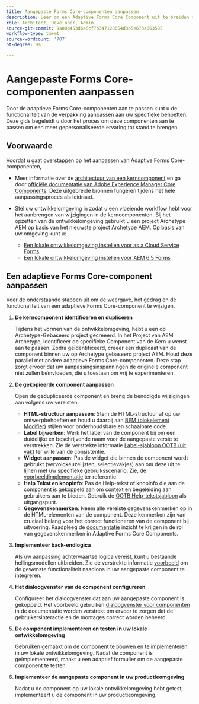 ```yaml
---
title: Aangepaste Forms Core-componenten aanpassen
description: Leer om een Adaptive Forms Core Component uit te breiden of te creëren om functionaliteit te implementeren die op maat van uw organisatie is gemaakt.
role: Architect, Developer, Admin
source-git-commit: 9a80b453d6a6cf7b347128654d3b5e673a063505
workflow-type: tm+mt
source-wordcount: '707'
ht-degree: 0%

---
```



# Aangepaste Forms Core-componenten aanpassen

Door de adaptieve Forms Core-componenten aan te passen kunt u de functionaliteit van de verpakking aanpassen aan uw specifieke behoeften. Deze gids begeleidt u door het proces om deze componenten aan te passen om een meer gepersonaliseerde ervaring tot stand te brengen.

## Voorwaarde

Voordat u gaat overstappen op het aanpassen van Adaptive Forms Core-componenten,

* Meer informatie over de [architectuur van een kerncomponent](customizing.md#customizing-the-markup-customizing-the-markup) en ga door [officiële documentatie van Adobe Experience Manager Core Components](customizing.md). Deze uitgebreide bronnen fungeren tijdens het hele aanpassingsproces als leidraad.
* Stel uw ontwikkelomgeving in zodat u een vloeiende workflow hebt voor het aanbrengen van wijzigingen in de kerncomponenten. Bij het opzetten van de ontwikkelomgeving gebruikt u een project Archetype AEM op basis van het nieuwste project Archetype AEM. Op basis van uw omgeving kunt u:

   * [Een lokale ontwikkelomgeving instellen voor as a Cloud Service Forms](https://experienceleague.adobe.com/docs/experience-manager-cloud-service/content/forms/setup-configure-migrate/setup-local-development-environment.html).
   * [Een lokale ontwikkelomgeving instellen voor AEM 6.5 Forms](https://experienceleague.adobe.com/docs/experience-manager-learn/foundation/development/set-up-a-local-aem-development-environment.html)

## Een adaptieve Forms Core-component aanpassen

Voer de onderstaande stappen uit om de weergave, het gedrag en de functionaliteit van een adaptieve Forms Core-component te wijzigen.

1. **De kerncomponent identificeren en dupliceren**

   Tijdens het vormen van de ontwikkelomgeving, hebt u een op Archetype-Gebaseerd project gecreeerd. In het Project van AEM Archetype, identificeer de specifieke Component van de Kern u wenst aan te passen. Zodra geïdentificeerd, creeer een duplicaat van de component binnen uw op Archetype gebaseerd project AEM. Houd deze parallel met andere adaptieve Forms Core-componenten. Deze stap zorgt ervoor dat uw aanpassingsinspanningen de originele component niet zullen beïnvloeden, die u toestaan om vrij te experimenteren.

1. **De gekopieerde component aanpassen**

   Open de gedupliceerde component en breng de benodigde wijzigingen aan volgens uw vereisten:

   * **HTML-structuur aanpassen**: Stem de HTML-structuur af op uw ontwerpbehoeften en houd u daarbij aan [BEM (blokelement Modifier)](https://github.com/adobe/aem-core-wcm-components/wiki/css-coding-conventions) stijlen voor onderhoudsbare en schaalbare code.
   * **Label bijwerken**: Werk het label van de component bij om een duidelijke en beschrijvende naam voor de aangepaste versie te verstrekken. Zie de verstrekte informatie [Label-sjabloon OOTB (uit vak)](https://github.com/adobe/aem-core-forms-components/blob/master/ui.af.apps/src/main/content/jcr_root/apps/core/fd/components/af-commons/v1/fieldTemplates/label.html) ter wille van de consistentie.
   * **Widget aanpassen**: Pas de widget die binnen de component wordt gebruikt (vervolgkeuzelijsten, selectievakjes) aan om deze uit te lijnen met uw specifieke gebruiksscenario. Zie, de [voorbeeldimplementatie](https://github.com/adobe/aem-core-forms-components/blob/master/ui.af.apps/src/main/content/jcr_root/apps/core/fd/components/form/textinput/v1/textinput/textinput.html) ter referentie.
   * **Help Tekst en knopinfo**: Pas de Help-tekst of knopinfo die aan de component is gekoppeld aan om context en begeleiding aan gebruikers aan te bieden. Gebruik de [OOTB Help-tekstsjabloon](https://github.com/adobe/aem-core-forms-components/blob/master/ui.af.apps/src/main/content/jcr_root/apps/core/fd/components/af-commons/v1/fieldTemplates/questionMark.html) als uitgangspunt.
   * **Gegevenskenmerken**: Neem alle vereiste gegevenskenmerken op in de HTML-elementen van de component. Deze kenmerken zijn van cruciaal belang voor het correct functioneren van de component bij uitvoering. Raadpleeg de [documentatie](https://github.com/adobe/aem-core-forms-components/tree/master/ui.af.apps/src/main/content/jcr_root/apps/core/fd/components/form/textinput/v1/textinput) inzicht te krijgen in de rol van gegevenskenmerken in Adaptive Forms Core Components.

1. **Implementeer back-endlogica**

   Als uw aanpassing achterwaartse logica vereist, kunt u bestaande hellingsmodellen uitbreiden. Zie de verstrekte informatie [voorbeeld](https://github.com/adobe/aem-core-forms-components/blob/master/bundles/af-core/src/main/java/com/adobe/cq/forms/core/components/internal/models/v1/form/TextInputImpl.java) om de gewenste functionaliteit naadloos in uw aangepaste component te integreren.

1. **Het dialoogvenster van de component configureren**

   Configureer het dialoogvenster dat aan uw aangepaste component is gekoppeld. Het voorbeeld gebruiken [dialoogvenster voor componenten](https://github.com/adobe/aem-core-forms-components/blob/master/ui.af.apps/src/main/content/jcr_root/apps/core/fd/components/form/textinput/v1/textinput/_cq_dialog/.content.xml) in de documentatie worden verstrekt om ervoor te zorgen dat de gebruikersinteractie en de montages correct worden beheerd.

1. **De component implementeren en testen in uw lokale ontwikkelomgeving**

   Gebruiken [gemaakt om de component te bouwen en te implementeren](https://experienceleague.adobe.com/docs/experience-manager-core-components/using/developing/archetype/using.html#building-and-installing) in uw lokale ontwikkelomgeving. Nadat de component is geïmplementeerd, maakt u een adaptief formulier om de aangepaste component te testen.

1. **Implementeer de aangepaste component in uw productieomgeving**

   Nadat u de component op uw lokale ontwikkelomgeving hebt getest, implementeert u de component in uw productieomgeving.


